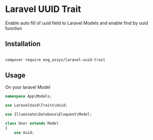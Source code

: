 # Laravel UUID Trait

Enable auto fill of uuid field to Laravel Models and enable find by uuid function

## Installation

```bash

composer require eng_assys/laravel-uuid-trait

```

## Usage

On your laravel Model

``` php
namespace App\Models;

use LaravelUuid\Traits\Uuid;

use Illuminate\Database\Eloquent\Model;

class User extends Model 
{
    use Uuid;

```